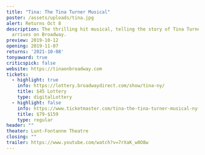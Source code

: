 ```yaml
---
title: "Tina: The Tina Turner Musical"
poster: /assets/uploads/tina.jpg
alert: Returns Oct 8
description: The thrilling hit musical, telling the story of Tina Turner,
  arrives on Broadway.
preview: 2019-10-12
opening: 2019-11-07
returns: '2021-10-08'
tonyaward: true
criticspick: false
website: https://tinaonbroadway.com
tickets:
  - highlight: true
    info: https://lottery.broadwaydirect.com/show/tina-ny/
    title: $45 Lottery
    type: digitalLottery
  - highlight: false
    info: https://www.ticketmaster.com/tina-the-tina-turner-musical-ny-tickets/artist/2612545
    title: $79-$159
    type: regular
header: ""
theater: Lunt-Fontanne Theatre
closing: ""
trailer: https://www.youtube.com/watch?v=7rXaK_w0O8w
---
```

